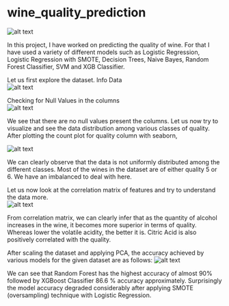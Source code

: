 # wine_quality_prediction

![alt text](https://miro.medium.com/proxy/0*ZSVUxU_Tr3rrvioS)

In this project, I have worked on predicting the quality of wine. For that I have used a variety of different models such as Logistic Regression, Logistic Regression with SMOTE, Decision Trees, Naive Bayes, Random Forest Classifier, SVM and XGB Classifier.

Let us first explore the dataset.
Info Data\
![alt text](https://i.imgur.com/jUfprPr.jpg)


Checking for Null Values in the columns\
![alt text](https://i.imgur.com/SLWEWHk.jpg)

We see that there are no null values present the columns. Let us now try to visualize and see the data distribution among various classes of quality.
After plotting the count plot for quality column with seaborn,

![alt text](https://i.imgur.com/yzWwOMQ.jpg)


We can clearly observe that the data is not uniformly distributed among the different classes. Most of the wines in the dataset are of either quality 5 or 6. We have an imbalanced to deal with here.

Let us now look at the correlation matrix of features and try to understand the data more.\
![alt text](https://i.imgur.com/rfH3QSJ.jpg)

From correlation matrix, we can clearly infer that as the quantity of alcohol increases in the wine, it becomes more superior in terms of quality. Whereas lower the volatile acidity, the better it is. Citric Acid is also positively correlated with the quality.

After scaling the dataset and applying PCA, the accuracy achieved by various models for the given dataset are as follows:
![alt text](https://i.imgur.com/q2qzSRL.jpg)

We can see that Random Forest has the highest accuracy of almost 90% followed by XGBoost Classifier 86.6 % accuracy approximately. Surprisingly the model accuracy degraded considerably after applying SMOTE (oversampling) technique with Logistic Regression.
